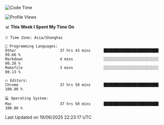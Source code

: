 <!--START_SECTION:waka-->
![Code Time](http://img.shields.io/badge/Code%20Time-4%2C102%20hrs%204%20mins-blue)

![Profile Views](http://img.shields.io/badge/Profile%20Views-0-blue)

📊 **This Week I Spent My Time On** 

```text
🕑︎ Time Zone: Asia/Shanghai

💬 Programming Languages: 
Other                    37 hrs 43 mins      █████████████████████████   99.66 % 
Markdown                 4 mins              ░░░░░░░░░░░░░░░░░░░░░░░░░   00.20 % 
Makefile                 3 mins              ░░░░░░░░░░░░░░░░░░░░░░░░░   00.13 % 

🔥 Editors: 
Chrome                   37 hrs 50 mins      █████████████████████████   100.00 % 

💻 Operating System: 
Mac                      37 hrs 50 mins      █████████████████████████   100.00 % 
```


 Last Updated on 19/06/2025 22:23:17 UTC
<!--END_SECTION:waka-->